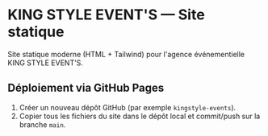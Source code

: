 # KING STYLE EVENT'S — Site statique


Site statique moderne (HTML + Tailwind) pour l'agence événementielle KING STYLE EVENT'S.


## Déploiement via GitHub Pages


1. Créer un nouveau dépôt GitHub (par exemple `kingstyle-events`).
2. Copier tous les fichiers du site dans le dépôt local et commit/push sur la branche `main`.